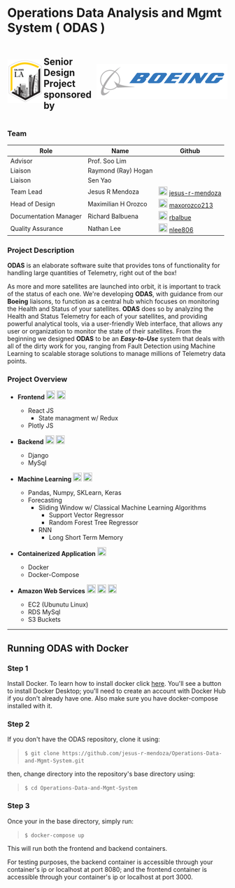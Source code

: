 # Operations Data Analysis and Mgmt System ( ODAS )

<div style="display: flex; justify-content: space-around; align-items: center;">
    <img src="resources/imgs/csula-sm.png" />
    <h2>Senior Design Project sponsored by</h2>
    <img src="resources/imgs/boeing-sm.png" />
</div>

### Team

Role | Name | Github |
--- | --- | --- |
Advisor | Prof. Soo Lim | |
Liaison | Raymond (Ray) Hogan | |
Liaison | Sen Yao | |
Team Lead | Jesus R Mendoza | <div class="github"> <img width="20px" height="20px" src="https://avatars2.githubusercontent.com/u/34051207?v=4" /> [jesus-r-mendoza](https://github.com/jesus-r-mendoza) </div>
Head of Design | Maximilian H Orozco | <div class="github"> <img width="20px" height="20px" src="https://avatars1.githubusercontent.com/u/25442889?v=4" /> [maxorozco213](https://github.com/maxorozco213) </div>
Documentation Manager | Richard Balbuena | <div class="github"> <img width="20px" height="20px" src="https://avatars2.githubusercontent.com/u/55844465?v=4" /> [rbalbue](https://github.com/rbalbue) </div>
Quality Assurance | Nathan Lee | <div class="github"> <img width="20px" height="20px" src="https://avatars3.githubusercontent.com/u/34043773?v=4" /> [nlee806](https://github.com/nlee806) </div>


### Project Description

**ODAS** is an elaborate software suite that provides tons of functionality for handling large quantities of Telemetry, right out of the box!

As more and more satellites are launched into orbit, it is important to track of the status of each one. We're developing **ODAS**, with guidance from our **Boeing** liaisons, to function as a central hub which focuses on monitoring the Health and Status of your satellites. **ODAS** does so by analyzing the Health and Status Telemetry for each of your satellites, and providing powerful analytical tools, via a user-friendly Web interface, that allows any user or organization to monitor the state of their satellites. From the beginning we designed **ODAS** to be an ***Easy-to-Use*** system that deals with all of the dirty work for you, ranging from Fault Detection using Machine Learning to scalable storage solutions to manage millions of Telemetry data points.

### Project Overview

- **Frontend** [<img width="20px" height="20px" src="https://avatars1.githubusercontent.com/u/25442889?v=4" />](#Team) [<img width="20px" height="20px" src="https://avatars3.githubusercontent.com/u/34043773?v=4" />](#Team)
    - React JS
        - State managment w/ Redux
    - Plotly JS

- **Backend** [<img width="20px" height="20px" src="https://avatars2.githubusercontent.com/u/34051207?v=4" />](#Team) [<img width="20px" height="20px" src="https://avatars2.githubusercontent.com/u/55844465?v=4" />](#Team)
    - Django
    - MySql

- **Machine Learning** [<img width="20px" height="20px" src="https://avatars2.githubusercontent.com/u/34051207?v=4" />](#Team) [<img width="20px" height="20px" src="https://avatars2.githubusercontent.com/u/55844465?v=4" />](#Team)
    - Pandas, Numpy, SKLearn, Keras
    - Forecasting
        - Sliding Window w/ Classical Machine Learning Algorithms
            - Support Vector Regressor
            - Random Forest Tree Regressor
        - RNN
            - Long Short Term Memory

- **Containerized Application** [<img width="20px" height="20px" src="https://avatars2.githubusercontent.com/u/34051207?v=4" />](#Team)
    - Docker
    - Docker-Compose

- **Amazon Web Services** [<img width="20px" height="20px" src="https://avatars2.githubusercontent.com/u/34051207?v=4" />](#Team) [<img width="20px" height="20px" src="https://avatars1.githubusercontent.com/u/25442889?v=4" />](#Team) [<img width="20px" height="20px" src="https://avatars2.githubusercontent.com/u/55844465?v=4" />](#Team)
    - EC2 (Ubunutu Linux)
    - RDS MySql
    - S3 Buckets

---

## Running ODAS with Docker

### Step 1
Install Docker. To learn how to install docker click [here](https://www.docker.com/products/docker-desktop). You'll see a button to install Docker Desktop; you'll need to create an account with Docker Hub if you don't already have one. Also make sure you have docker-compose installed with it.

### Step 2
If you don't have the ODAS repository, clone it using:

> `$ git clone https://github.com/jesus-r-mendoza/Operations-Data-and-Mgmt-System.git`

then, change directory into the repository's base directory using:

> `$ cd Operations-Data-and-Mgmt-System`

### Step 3
Once your in the base directory, simply run:

> `$ docker-compose up`

This will run both the frontend and backend containers.

For testing purposes, the backend container is accessible through your container's ip or localhost at port 8080; and the frontend container is accessible through your container's ip or localhost at port 3000.
